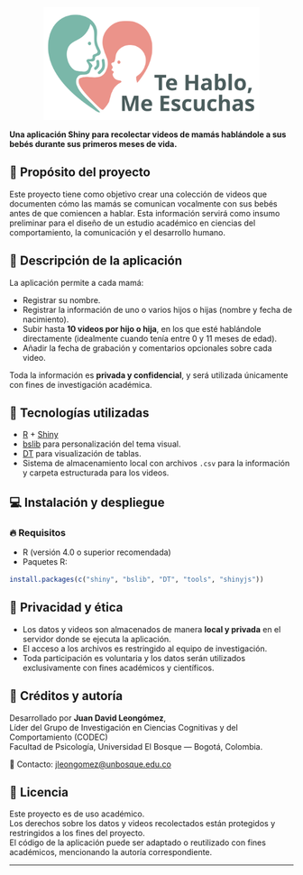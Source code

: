 <p align="center">
  <img src="https://raw.githubusercontent.com/JDLeongomez/Videos_IDS/refs/heads/master/www/logo_preview.svg" alt="logo" height="200">
</p>

**Una aplicación Shiny para recolectar videos de mamás hablándole a sus bebés durante sus primeros meses de vida.**

## 🎯 Propósito del proyecto

Este proyecto tiene como objetivo crear una colección de videos que documenten cómo las mamás se comunican vocalmente con sus bebés antes de que comiencen a hablar. Esta información servirá como insumo preliminar para el diseño de un estudio académico en ciencias del comportamiento, la comunicación y el desarrollo humano.

## 🔧 Descripción de la aplicación

La aplicación permite a cada mamá:

- Registrar su nombre.
- Registrar la información de uno o varios hijos o hijas (nombre y fecha de nacimiento).
- Subir hasta **10 videos por hijo o hija**, en los que esté hablándole directamente (idealmente cuando tenía entre 0 y 11 meses de edad).
- Añadir la fecha de grabación y comentarios opcionales sobre cada video.

Toda la información es **privada y confidencial**, y será utilizada únicamente con fines de investigación académica.

## 🚀 Tecnologías utilizadas

- [R](https://www.r-project.org/) + [Shiny](https://shiny.rstudio.com/)
- [bslib](https://rstudio.github.io/bslib/) para personalización del tema visual.
- [DT](https://rstudio.github.io/DT/) para visualización de tablas.
- Sistema de almacenamiento local con archivos `.csv` para la información y carpeta estructurada para los videos.

## 💻 Instalación y despliegue

### 🔥 Requisitos

- R (versión 4.0 o superior recomendada)
- Paquetes R:

```r
install.packages(c("shiny", "bslib", "DT", "tools", "shinyjs"))
```
## 🔐 Privacidad y ética

- Los datos y videos son almacenados de manera **local y privada** en el servidor donde se ejecuta la aplicación.
- El acceso a los archivos es restringido al equipo de investigación.
- Toda participación es voluntaria y los datos serán utilizados exclusivamente con fines académicos y científicos.

## 🧠 Créditos y autoría

Desarrollado por **Juan David Leongómez**,  
Líder del Grupo de Investigación en Ciencias Cognitivas y del Comportamiento (CODEC)  
Facultad de Psicología, Universidad El Bosque — Bogotá, Colombia.

📧 Contacto: [jleongomez@unbosque.edu.co](mailto:jleongomez@unbosque.edu.co)

## 📜 Licencia

Este proyecto es de uso académico.  
Los derechos sobre los datos y videos recolectados están protegidos y restringidos a los fines del proyecto.  
El código de la aplicación puede ser adaptado o reutilizado con fines académicos, mencionando la autoría correspondiente.

---
